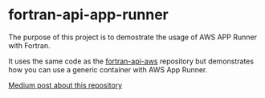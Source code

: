 # fortran-api-app-runner

The purpose of this project is to demostrate the usage of AWS APP Runner with Fortran.

It uses the same code as the [fortran-api-aws](https://github.com/emanuelr93/fortran-api-aws) repository but demonstrates how you can use a generic container with AWS App Runner.

[Medium post about this repository](https://emanuelrusso93.medium.com/deploy-serverless-punch-cards-with-aws-app-runner-3787c1b187ea)
